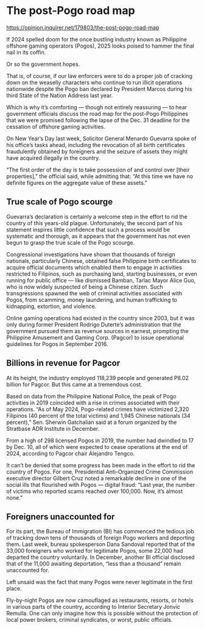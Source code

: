 # The post-Pogo road map

https://opinion.inquirer.net/179803/the-post-pogo-road-map



If 2024 spelled doom for the once bustling industry known as Philippine offshore gaming operators (Pogos), 2025 looks poised to hammer the final nail in its coffin.

Or so the government hopes.

That is, of course, if our law enforcers were to do a proper job of cracking down on the weaselly characters who continue to run illicit operations nationwide despite the Pogo ban declared by President Marcos during his third State of the Nation Address last year.

Which is why it’s comforting — though not entirely reassuring — to hear government officials discuss the road map for the post-Pogo Philippines that we were promised following the lapse of the Dec. 31 deadline for the cessation of offshore gaming activities.

On New Year’s Day last week, Solicitor General Menardo Guevarra spoke of his office’s tasks ahead, including the revocation of all birth certificates fraudulently obtained by foreigners and the seizure of assets they might have acquired illegally in the country.

“The first order of the day is to take possession of and control over [their properties],” the official said, while admitting that: “At this time we have no definite figures on the aggregate value of these assets.”



##  True scale of Pogo scourge



Guevarra’s declaration is certainly a welcome step in the effort to rid the country of this years-old plague. Unfortunately, the second part of his statement inspires little confidence that such a process would be systematic and thorough, as it appears that the government has not even begun to grasp the true scale of the Pogo scourge.

Congressional investigations have shown that thousands of foreign nationals, particularly Chinese, obtained false Philippine birth certificates to acquire official documents which enabled them to engage in activities restricted to Filipinos, such as purchasing land, starting businesses, or even running for public office — like dismissed Bamban, Tarlac Mayor Alice Guo, who is now widely suspected of being a Chinese citizen. Such transgressions spawned the web of criminal activities associated with Pogos, from scamming, money laundering, and human trafficking to kidnapping, extortion, and violence.

Online gaming operations had existed in the country since 2003, but it was only during former President Rodrigo Duterte’s administration that the government pursued them as revenue sources in earnest, prompting the Philippine Amusement and Gaming Corp. (Pagcor) to issue operational guidelines for Pogos in September 2016.



##  Billions in revenue for Pagcor



At its height, the industry employed 118,239 people and generated P8.02 billion for Pagcor. But this came at a tremendous cost.

Based on data from the Philippine National Police, the peak of Pogo activities in 2019 coincided with a rise in crimes associated with their operations. “As of May 2024, Pogo-related crimes have victimized 2,320 Filipinos (40 percent of the total victims) and 1,945 Chinese nationals (34 percent),” Sen. Sherwin Gatchalian said at a forum organized by the Stratbase ADR Institute in December.

From a high of 298 licensed Pogos in 2019, the number had dwindled to 17 by Dec. 10, all of which were expected to cease operations at the end of 2024, according to Pagcor chair Alejandro Tengco.

It can’t be denied that some progress has been made in the effort to rid the country of Pogos. For one, Presidential Anti-Organized Crime Commission executive director Gilbert Cruz noted a remarkable decline in one of the social ills that flourished with Pogos — digital fraud: “Last year, the number of victims who reported scams reached over 100,000. Now, it’s almost none.”



##  Foreigners unaccounted for



For its part, the Bureau of Immigration (BI) has commenced the tedious job of tracking down tens of thousands of foreign Pogo workers and deporting them. Last week, bureau spokesperson Dana Sandoval reported that of the 33,000 foreigners who worked for legitimate Pogos, some 22,000 had departed the country voluntarily. In December, another BI official disclosed that of the 11,000 awaiting deportation, “less than a thousand” remain unaccounted for.

Left unsaid was the fact that many Pogos were never legitimate in the first place.

Fly-by-night Pogos are now camouflaged as restaurants, resorts, or hotels in various parts of the country, according to Interior Secretary Jonvic Remulla. One can only imagine how this is possible without the protection of local power brokers, criminal syndicates, or worst, public officials.